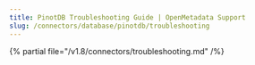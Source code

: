 ```yaml
---
title: PinotDB Troubleshooting Guide | OpenMetadata Support
slug: /connectors/database/pinotdb/troubleshooting
---
```


{% partial file="/v1.8/connectors/troubleshooting.md" /%}
